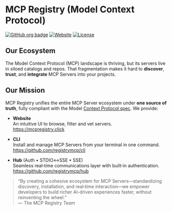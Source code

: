 # MCP Registry (Model Context Protocol)

[![GitHub org badge](https://img.shields.io/badge/organization-registrymcp-blue)](https://github.com/registrymcp) [![Website](https://img.shields.io/badge/website-registrymcp.click-9cf)](https://registrymcp.click) [![License](https://img.shields.io/badge/license-Apache%202.0-lightgrey)](LICENSE)

## Our Ecosystem
The Model Context Protocol (MCP) landscape is thriving, but its servers live in siloed catalogs and repos. That fragmentation makes it hard to **discover**, **trust**, and **integrate** MCP Servers into your projects.

## Our Mission
MCP Registry unifies the entire MCP Server ecosystem under **one source of truth**, fully compliant with the Model [Context Protocol spec](https://modelcontextprotocol.io/introduction). We provide:

- **Website**  
  An intuitive UI to browse, filter and vet servers.  
  https://mcpregistry.click

- **CLI**  
  Install and manage MCP Servers from your terminal in one command.  
  https://github.com/registrymcp/cli

- **Hub** (Auth • STDIO↔SSE • SSE)  
  Seamless real‑time communications layer with built‑in authentication.  
  https://github.com/registrymcp/hub

> “By creating a cohesive ecosystem for MCP Servers—standardizing discovery, installation, and real‑time interaction—we empower developers to build richer AI-driven experiences faster, without reinventing the wheel.”  
> — The MCP Registry Team
